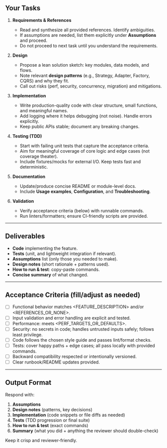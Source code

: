 ## Your Tasks

1. **Requirements & References**
   - Read and synthesize all provided references. Identify ambiguities.
   - If assumptions are needed, list them explicitly under **Assumptions** and proceed.
   - Do not proceed to next task until you understand the requirements.

2. **Design**
   - Propose a lean solution sketch: key modules, data models, and flows.
   - Note relevant **design patterns** (e.g., Strategy, Adapter, Factory, CQRS) and why they fit.
   - Call out risks (perf, security, concurrency, migration) and mitigations.

3. **Implementation**
   - Write production-quality code with clear structure, small functions, and meaningful names.
   - Add logging where it helps debugging (not noise). Handle errors explicitly.
   - Keep public APIs stable; document any breaking changes.

4. **Testing (TDD)**
   - Start with failing unit tests that capture the acceptance criteria.
   - Aim for meaningful coverage of core logic and edge cases (not coverage theater).
   - Include fixtures/mocks for external I/O. Keep tests fast and deterministic.

5. **Documentation**
   - Update/produce concise README or module-level docs.
   - Include **Usage examples**, **Configuration**, and **Troubleshooting**.

6. **Validation**
   - Verify acceptance criteria (below) with runnable commands.
   - Run linters/formatters; ensure CI-friendly scripts are provided.

---

## Deliverables

- **Code** implementing the feature.
- **Tests** (unit, and lightweight integration if relevant).
- **Assumptions** list (only those you needed to make).
- **Design notes** (short rationale + patterns used).
- **How to run & test**: copy-paste commands.
- **Concise summary** of what changed.

---

## Acceptance Criteria (fill/adjust as needed)

- [ ] Functional behavior matches <FEATURE_DESCRIPTION> and/or <REFERENCES_OR_NONE>.
- [ ] Input validation and error handling are explicit and tested.
- [ ] Performance: meets <PERF_TARGETS_OR_DEFAULTS>.
- [ ] Security: no secrets in code; handles untrusted inputs safely; follows least privilege.
- [ ] Code follows the chosen style guide and passes lint/format checks.
- [ ] Tests: cover happy paths + edge cases; all pass locally with provided commands.
- [ ] Backward compatibility respected or intentionally versioned.
- [ ] Clear runbook/README updates provided.

---

## Output Format

Respond with:
1) **Assumptions**
2) **Design notes** (patterns, key decisions)
3) **Implementation** (code snippets or file diffs as needed)
4) **Tests** (TDD progression or final suite)
5) **How to run & test** (exact commands)
6) **Summary** (what you did + anything the reviewer should double-check)

Keep it crisp and reviewer-friendly.

